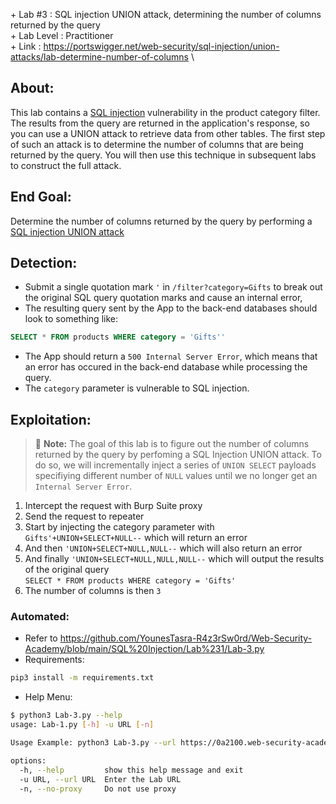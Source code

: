 \+ Lab #3    : SQL injection UNION attack, determining the number of columns returned by the query\
\+ Lab Level : Practitioner\
\+ Link      : https://portswigger.net/web-security/sql-injection/union-attacks/lab-determine-number-of-columns \


## About:
This lab contains a [SQL injection](https://portswigger.net/web-security/sql-injection) vulnerability in the product category filter. The results from the query are returned in the application's response, so you can use a UNION attack to retrieve data from other tables. The first step of such an attack is to determine the number of columns that are being returned by the query. You will then use this technique in subsequent labs to construct the full attack.

## End Goal: 
Determine the number of columns returned by the query by performing a [SQL injection UNION attack](https://portswigger.net/web-security/sql-injection/union-attacks)

## Detection: 
* Submit a single quotation mark ```'``` in ```/filter?category=Gifts``` to break out the original SQL query quotation marks and cause an internal error,
* The resulting query sent by the App to the back-end databases should look to something like:
```SQL
SELECT * FROM products WHERE category = 'Gifts''
```
* The App should return a ```500 Internal Server Error```, which means that an error has occured in the back-end database while processing the query.
* The ```category``` parameter is vulnerable to SQL injection.

## Exploitation: 
> :memo: **Note:** The goal of this lab is to figure out the number of columns returned by the query by perfoming a SQL Injection UNION attack. To do so, we will incrementally inject a series of ```UNION SELECT``` payloads specifiying different number of ```NULL``` values until we no longer get an ```Internal Server Error```. 
1. Intercept the request with Burp Suite proxy
2. Send the request to repeater
3. Start by injecting the category parameter with ```Gifts'+UNION+SELECT+NULL--``` which will return an error
4. And then ```'UNION+SELECT+NULL,NULL--``` which will also return an error
5. And finally ```'UNION+SELECT+NULL,NULL,NULL--``` which will output the results of the original query <br/>
```SELECT * FROM products WHERE category = 'Gifts'```
7. The number of columns is then ```3```

### Automated:
* Refer to https://github.com/YounesTasra-R4z3rSw0rd/Web-Security-Academy/blob/main/SQL%20Injection/Lab%231/Lab-3.py
* Requirements:
```bash
pip3 install -m requirements.txt
```
* Help Menu: 
```bash
$ python3 Lab-3.py --help
usage: Lab-1.py [-h] -u URL [-n]

Usage Example: python3 Lab-3.py --url https://0a2100.web-security-academy.net/ --no-proxy

options:
  -h, --help         show this help message and exit
  -u URL, --url URL  Enter the Lab URL
  -n, --no-proxy     Do not use proxy                               
```
